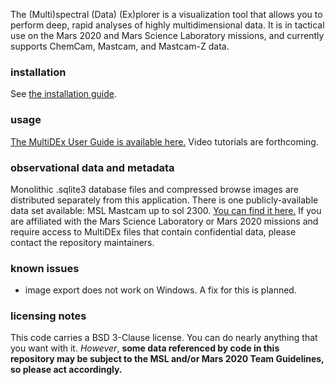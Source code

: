 The (Multi)spectral (Data) (Ex)plorer is a visualization tool that allows you to perform
deep, rapid analyses of highly multidimensional data. It is in tactical use on the Mars 
2020 and Mars Science Laboratory missions, and currently supports ChemCam, Mastcam, and 
Mastcam-Z data.

### installation
See [the installation guide](installation_guide.md).

### usage
[The MultiDEx User Guide is available here.](https://docs.google.com/document/d/1SeM_QM21UNokkma1ZfUlbFgiB9K69zo30PjEb0q6Cds)
Video tutorials are forthcoming.

### observational data and metadata
Monolithic .sqlite3 database files and compressed browse images are 
distributed separately from this application. There is one publicly-available 
data set available: MSL Mastcam up to sol 2300. 
[You can find it here.](https://drive.google.com/drive/folders/1478lDoe1fOmQAWO_8Nl77-GX46Iz9Np1)
If you are affiliated with the Mars Science Laboratory or Mars 2020 missions and
require access to MultiDEx files that contain confidential data,
please contact the repository maintainers.

### known issues
* image export does not work on Windows. A fix for this is planned.

### licensing notes
This code carries a BSD 3-Clause license. You can do nearly anything that 
you want with it. _However_, **some data referenced by code in this 
repository may be subject to the MSL and/or Mars 2020 Team Guidelines, so 
please act accordingly.**
